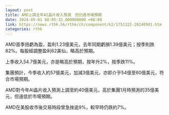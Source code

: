 ```yaml
---
layout: post
title: AMD上調全年AI晶片收入預測　但仍遜市場預期
date: 2024-05-01 08:05:32.000000000 +08:00
link: https://news.rthk.hk/rthk/ch/component/k2/1751322-20240501.htm
categories: rthk
---
```


AMD首季扭虧為盈，盈利1.23億美元，去年同期虧損1.39億美元；按季則跌82%。每股經調整盈利62美仙，略高於預期。

上季收入54.7億美元，亦是略高於預期，按年升2%，按季跌11%。

集團預計，今季收入約57億美元，加減3億美元，亦即介乎54億至60億美元，符合市場預期。

AMD對今年AI晶片收入預測上調至約40億美元，高於集團1月時預測的35億美元，但遠低於市場預期。

AMD在美股收市後交易時段曾急挫逾9%，較早時仍跌約7%。

